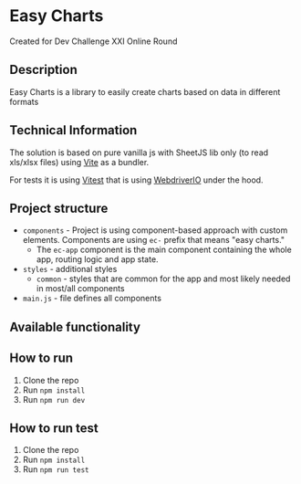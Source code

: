 # Easy Charts
Created for Dev Challenge XXI Online Round

## Description
Easy Charts is a library to easily create charts based on data in different formats

## Technical Information
The solution is based on pure vanilla js with SheetJS lib only (to read xls/xlsx files) using [Vite](https://vitejs.dev/) as a bundler.

For tests it is using [Vitest](https://vitest.dev/) that is using [WebdriverIO](https://webdriver.io/) under the hood.

## Project structure
- `components` - Project is using component-based approach with custom elements. Components are using `ec-` prefix that means "easy charts."
    - The `ec-app` component is the main component containing the whole app, routing logic and app state.
- `styles` - additional styles
    - `common` - styles that are common for the app and most likely needed in most/all components
- `main.js` - file defines all components

## Available functionality

## How to run
1. Clone the repo
2. Run `npm install`
3. Run `npm run dev`

## How to run test
1. Clone the repo
2. Run `npm install`
3. Run `npm run test`
